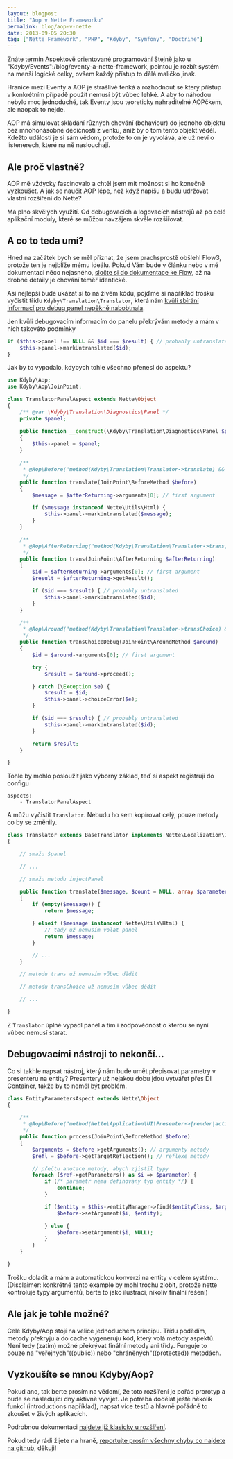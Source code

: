 ```yaml
---
layout: blogpost
title: "Aop v Nette Frameworku"
permalink: blog/aop-v-nette
date: 2013-09-05 20:30
tag: ["Nette Framework", "PHP", "Kdyby", "Symfony", "Doctrine"]
---
```


Znáte termín [Aspektově orientované programování](https://cs.wikipedia.org/wiki/Aspektov%C4%9B_orientovan%C3%A9_programov%C3%A1n%C3%AD?)
Stejně jako u "Kdyby/Events":/blog/eventy-a-nette-framework, pointou je rozbít systém na menší logické celky, ovšem každý přístup to dělá maličko jinak.

Hranice mezi Eventy a AOP je strašlivě tenká a rozhodnout se který přístup v konkrétním případě použít nemusí být vůbec lehké.
A aby to náhodou nebylo moc jednoduché, tak Eventy jsou teoreticky nahraditelné AOPčkem, ale naopak to nejde.

AOP má simulovat skládání různých chování (behaviour) do jednoho objektu bez mnohonásobné dědičnosti z venku, aniž by o tom tento objekt věděl.
Kdežto událostí je si sám vědom, protože to on je vyvolává, ale už neví o listenerech, které na ně naslouchají.

<!--more-->
## Ale proč vlastně?

AOP mě vždycky fascinovalo a chtěl jsem mít možnost si ho konečně vyzkoušet. A jak se naučit AOP lépe, než když napíšu a budu udržovat vlastní rozšíření do Nette?

Má plno skvělých využití. Od debugovacích a logovacích nástrojů až po celé aplikační moduly, které se můžou navzájem skvěle rozšiřovat.


## A co to teda umí?

Hned na začátek bych se měl přiznat, že jsem prachsprostě obšlehl Flow3, protože ten je nejblíže mému ideálu.
Pokud Vám bude v článku nebo v mé dokumentaci něco nejasného, [sločte si do dokumentace ke Flow](https://docs.typo3.org/flow/TYPO3FlowDocumentation/TheDefinitiveGuide/PartIII/AspectOrientedProgramming.html),
až na drobné detaily je chování téměř identické.

Asi nejlepší bude ukázat si to na živém kódu, pojďme si například trošku vyčistit třídu `Kdyby\Translation\Translator`,
která nám [kvůli sbírání informací pro debug panel nepěkně nabobtnala](https://github.com/Kdyby/Translation/blob/4ab9918c56efe97a800d2b8dd53ed238bc410d65/src/Kdyby/Translation/Translator.php).

Jen kvůli debugovacím informacím do panelu překrývám metody a mám v nich takovéto podmínky

~~~ php
if ($this->panel !== NULL && $id === $result) { // probably untranslated
    $this->panel->markUntranslated($id);
}
~~~

Jak by to vypadalo, kdybych tohle všechno přenesl do aspektu?

~~~ php
use Kdyby\Aop;
use Kdyby\Aop\JoinPoint;

class TranslatorPanelAspect extends Nette\Object
{
    /** @var \Kdyby\Translation\Diagnostics\Panel */
    private $panel;

    public function __construct(\Kdyby\Translation\Diagnostics\Panel $panel)
    {
        $this->panel = $panel;
    }

    /**
     * @Aop\Before("method(Kdyby\Translation\Translator->translate) && setting(%debugMode% == TRUE)")
     */
    public function translate(JoinPoint\BeforeMethod $before)
    {
        $message = $afterReturning->arguments[0]; // first argument

        if ($message instanceof Nette\Utils\Html) {
            $this->panel->markUntranslated($message);
        }
    }

    /**
     * @Aop\AfterReturning("method(Kdyby\Translation\Translator->trans) && setting(%debugMode% == TRUE)")
     */
    public function trans(JoinPoint\AfterReturning $afterReturning)
    {
        $id = $afterReturning->arguments[0]; // first argument
        $result = $afterReturning->getResult();

        if ($id === $result) { // probably untranslated
            $this->panel->markUntranslated($id);
        }
    }

    /**
     * @Aop\Around("method(Kdyby\Translation\Translator->transChoice) && setting(%debugMode% == TRUE)")
     */
    public function transChoiceDebug(JoinPoint\AroundMethod $around)
    {
        $id = $around->arguments[0]; // first argument

        try {
            $result = $around->proceed();

        } catch (\Exception $e) {
            $result = $id;
            $this->panel->choiceError($e);
        }

        if ($id === $result) { // probably untranslated
            $this->panel->markUntranslated($id);
        }

        return $result;
    }

}
~~~

Tohle by mohlo posloužit jako výborný základ, teď si aspekt registruji do configu

~~~ neon
aspects:
    - TranslatorPanelAspect
~~~

A můžu vyčistit `Translator`. Nebudu ho sem kopírovat celý, pouze metody co by se změnily.

~~~ php
class Translator extends BaseTranslator implements Nette\Localization\ITranslator
{

    // smažu $panel

    // ...

    // smažu metodu injectPanel

    public function translate($message, $count = NULL, array $parameters = array(), $domain = NULL, $locale = NULL)
    {
        if (empty($message)) {
            return $message;

        } elseif ($message instanceof Nette\Utils\Html) {
            // tady už nemusím volat panel
            return $message;
        }

        // ...
    }

    // metodu trans už nemusím vůbec dědit

    // metodu transChoice už nemusím vůbec dědit

    // ...

}
~~~

Z `Translator` úplně vypadl panel a tím i zodpovědnost o kterou se nyní vůbec nemusí starat.


## Debugovacími nástroji to nekončí...

Co si takhle napsat nástroj, který nám bude umět přepisovat parametry v presenteru na entity?
Presentery už nejakou dobu jdou vytvářet přes DI Container, takže by to neměl být problém.

~~~ php
class EntityParametersAspect extends Nette\Object
{

    /**
     * @Aop\Before("method(Nette\Application\UI\Presenter->[render|action|handle]*())")
     */
    public function process(JoinPoint\BeforeMethod $before)
    {
        $arguments = $before->getArguments(); // argumenty metody
        $refl = $before->getTargetReflection(); // reflexe metody

        // přečtu anotace metody, abych zjistil typy
        foreach ($ref->getParameters() as $i => $parameter) {
            if (/* parametr nema definovany typ entity */) {
                continue;
            }

            if ($entity = $this->entityManager->find($entityClass, $arguments[$i])) {
                $before->setArgument($i, $entity);

            } else {
                $before->setArgument($i, NULL);
            }
        }
    }

}
~~~

Trošku doladit a mám a automatickou konverzi na entity v celém systému.
(Disclaimer: konkrétně tento example by mohl trochu zlobit, protože nette kontroluje typy argumentů, berte to jako ilustraci, nikoliv finální řešení)


## Ale jak je tohle možné?

Celé Kdyby/Aop stojí na velice jednoduchém principu. Třídu podědím, metody překryju a do cache vygeneruju kód, který volá metody aspektů.
Není tedy (zatím) možné překrývat finální metody ani třídy. Funguje to pouze na "veřejných"((public)) nebo "chráněných"((protected)) metodách.


## Vyzkoušíte se mnou Kdyby/Aop?

Pokud ano, tak berte prosím na vědomí, že toto rozšíření je pořád prorotyp a bude se následující dny aktivně vyvíjet.
Je potřeba dodělat ještě několik funkcí (introductions například), napsat více testů a hlavně pořádně to zkoušet v živých aplikacích.

Podrobnou dokumentaci [najdete již klasicky u rozšíření](https://github.com/Kdyby/Aop/blob/master/docs/en/index.md).

Pokud tedy rádi žijete na hraně, [reportujte prosím všechny chyby co najdete na github](https://github.com/Kdyby/Aop/issues), děkuji!
